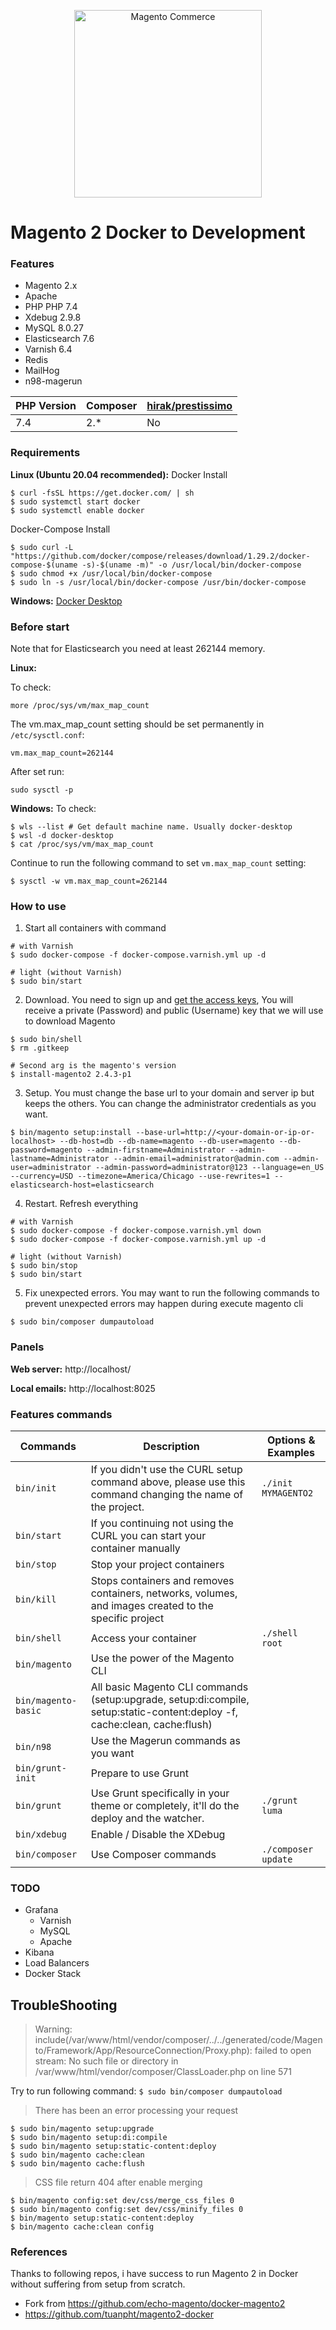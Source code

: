 <p align="center">
    <img src="https://static.magento.com/sites/all/themes/magento/logo.svg" width="300px" alt="Magento Commerce" />
</p>

#  Magento 2 Docker to Development

### Features

- Magento 2.x
- Apache
- PHP PHP 7.4
- Xdebug 2.9.8
- MySQL 8.0.27
- Elasticsearch 7.6
- Varnish 6.4
- Redis
- MailHog
- n98-magerun

| PHP Version  | Composer  | [hirak/prestissimo](https://github.com/hirak/prestissimo) |
|---|---|---|
|7.4|2.*|No|

### Requirements

**Linux (Ubuntu 20.04 recommended):**
Docker Install
```
$ curl -fsSL https://get.docker.com/ | sh
$ sudo systemctl start docker
$ sudo systemctl enable docker
```

Docker-Compose Install
```
$ sudo curl -L "https://github.com/docker/compose/releases/download/1.29.2/docker-compose-$(uname -s)-$(uname -m)" -o /usr/local/bin/docker-compose
$ sudo chmod +x /usr/local/bin/docker-compose
$ sudo ln -s /usr/local/bin/docker-compose /usr/bin/docker-compose
```

**Windows:**
[Docker Desktop](https://www.docker.com/products/docker-desktop)

### Before start
Note that for Elasticsearch you need at least 262144 memory. 

**Linux:**

To check:
```
more /proc/sys/vm/max_map_count
```

The vm.max_map_count setting should be set permanently in `/etc/sysctl.conf`:
```
vm.max_map_count=262144
```
After set run:
```
sudo sysctl -p
```

**Windows:**
To check:
```
$ wls --list # Get default machine name. Usually docker-desktop
$ wsl -d docker-desktop
$ cat /proc/sys/vm/max_map_count

```
Continue to run the following command to set `vm.max_map_count` setting:
```
$ sysctl -w vm.max_map_count=262144

```


### How to use
1. Start all containers with command
```
# with Varnish
$ sudo docker-compose -f docker-compose.varnish.yml up -d

# light (without Varnish)
$ sudo bin/start
```

2. Download. You need to sign up and [get the access keys](https://marketplace.magento.com/customer/accessKeys/), You will receive a private (Password) and public (Username) key that we will use to download Magento
```
$ sudo bin/shell
$ rm .gitkeep

# Second arg is the magento's version
$ install-magento2 2.4.3-p1
```

3. Setup. You must change the base url to your domain and server ip but keeps the others. You can change the administrator credentials as you want.
```
$ bin/magento setup:install --base-url=http://<your-domain-or-ip-or-localhost> --db-host=db --db-name=magento --db-user=magento --db-password=magento --admin-firstname=Administrator --admin-lastname=Administrator --admin-email=administrator@admin.com --admin-user=administrator --admin-password=administrator@123 --language=en_US --currency=USD --timezone=America/Chicago --use-rewrites=1 --elasticsearch-host=elasticsearch
```

4. Restart. Refresh everything
```
# with Varnish
$ sudo docker-compose -f docker-compose.varnish.yml down
$ sudo docker-compose -f docker-compose.varnish.yml up -d

# light (without Varnish)
$ sudo bin/stop
$ sudo bin/start
```

5. Fix unexpected errors. You may want to run the following commands to prevent unexpected errors may happen during execute magento cli
```
$ sudo bin/composer dumpautoload
```

### Panels

**Web server:** http://localhost/

**Local emails:** http://localhost:8025

### Features commands

| Commands  | Description  | Options & Examples |
|---|---|---|
| `bin/init`  | If you didn't use the CURL setup command above, please use this command changing the name of the project.  | `./init MYMAGENTO2` |
| `bin/start`  | If you continuing not using the CURL you can start your container manually  | |
| `bin/stop`  | Stop your project containers  | |
| `bin/kill`  | Stops containers and removes containers, networks, volumes, and images created to the specific project  | |
| `bin/shell`  | Access your container  | `./shell root` | |
| `bin/magento`  | Use the power of the Magento CLI  | |
| `bin/magento-basic`  | All basic Magento CLI commands (setup:upgrade, setup:di:compile, setup:static-content:deploy -f, cache:clean, cache:flush)  | |
| `bin/n98`  | Use the Magerun commands as you want | |
| `bin/grunt-init`  | Prepare to use Grunt  | |
| `bin/grunt`  | Use Grunt specifically in your theme or completely, it'll do the deploy and the watcher.  | `./grunt luma` |
| `bin/xdebug`  |  Enable / Disable the XDebug | |
| `bin/composer`  |  Use Composer commands | `./composer update` |

### TODO
- Grafana
  - Varnish
  - MySQL
  - Apache
- Kibana
- Load Balancers
- Docker Stack

## TroubleShooting
> Warning: include(/var/www/html/vendor/composer/../../generated/code/Magento/Framework/App/ResourceConnection/Proxy.php): failed to open stream: No such file or directory in /var/www/html/vendor/composer/ClassLoader.php on line 571

Try to run following command: `$ sudo bin/composer dumpautoload`

> There has been an error processing your request

```
$ sudo bin/magento setup:upgrade
$ sudo bin/magento setup:di:compile
$ sudo bin/magento setup:static-content:deploy
$ sudo bin/magento cache:clean
$ sudo bin/magento cache:flush
```

> CSS file return 404 after enable merging

```
$ bin/magento config:set dev/css/merge_css_files 0
$ sudo bin/magento config:set dev/css/minify_files 0
$ bin/magento setup:static-content:deploy
$ bin/magento cache:clean config
```

### References
Thanks to following repos, i have success to run Magento 2 in Docker without suffering from setup from scratch.
- Fork from https://github.com/echo-magento/docker-magento2
- https://github.com/tuanpht/magento2-docker
